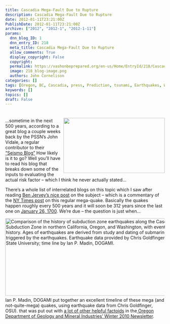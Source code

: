 ```yaml
---
title: Cascadia Mega-Fault Due to Rupture
description: Cascadia Mega-Fault Due to Rupture
date: 2012-01-11T23:21:00Z
PublishDate: 2012-01-11T23:21:00Z
archive: ["2012", "2012-1", "2012-1-11"]
params:
  dnn_blog_ID: 1
  dnn_entry_ID: 218
  meta_title: Cascadia Mega-Fault Due to Rupture
  allow_comments: True
  display_copyright: False
  copyright:
  permalink: https://vashonbeprepared.org/en-us/Home/EntryId/218/Cascadia-Mega-Fault-Due-to-Rupture
  image: 218_blog-image.png
  authors: John Cornelison
categories: []
tags: [Oregon, BC, Cascadia, press, Prediction, tsunami, Earthquakes, WA]
keywords: []
topics: []
draft: False
---
```


<div class="wlWriterHeaderFooter" style="padding-bottom: 4px; margin: 0px; padding-left: 0px; padding-right: 0px; float: none; padding-top: 4px;"> </div>
<p><img alt="" width="320" height="174" align="right" style="margin: 0px 0px 5px 5px; display: inline; float: right;" src="./images/217/Windows-Live-Writer-a74dd31a6c1f_D1B0-image_2.png" />&hellip;sometime in the next 500 years, according to a great blog a couple weeks back by <span style="font-weight: normal;">the PSSN&rsquo;s John Vidale, a regular contributor to their <a href="http://www.pnsn.org/blog" target="_blank">&ldquo;Seismo Blog&rdquo;</a> How likely is it to go? Well you&rsquo;ll have to read his blog that breaks down some of the inputs to evaluating the actual risk factor &ndash; which I think he never actually stated&hellip;</span></p>
<p>There&rsquo;s a whole list of interrelated blogs on this topic which I saw after reading <a href="http://www.good.is/post/cascadia-the-west-coast-fault-line-that-is-nine-months-pregnant/" target="_blank">Ben Jervey&rsquo;s nice post</a> on the subject &ndash; which is a commentary of the <a href="http://dotearth.blogs.nytimes.com/2011/03/13/a-postcard-to-the-pacific-northwest-prepare/" target="_blank">NY Times post</a> on this regular mega-quake. Basically the quakes happen roughly every 500 years and it will soon be 312 years since the last one on <a href="http://earthquakescanada.nrcan.gc.ca/histor/15-19th-eme/1700/1700-eng.php" target="_blank">January 26, 1700</a>. We&rsquo;re due &ndash; the question is just when&hellip;</p>
<p><a href="./images/218/Windows-Live-Writer-Cascadia-Mega-Fault-Due-to-Rupture_CB1B-image_2.png"><img width="600" height="245" title="KNOWN CASCADIA EARTHQUAKES ALONG THE CASCADIA SUBDUCTION ZONE IN NORTHERN CALIFORNIA, OREGON, AND WASHINGTON" align="left" style="background-image: none;   margin: 0px 5px 5px 0px; padding-left: 0px; padding-right: 0px; display: inline; float: left;   padding-top: 0px;border: 0px;" alt="Comparison of the history of subduction zone earthquakes along the Cascadia Subduction Zone in northern California, Oregon, and Washington, with events from human history. Ages of earthquakes are derived from study and dating of submarine landslides triggered by the earthquakes. Earthquake data provided by Chris Goldfinger, Oregon State University; time line by Ian P. Madin, DOGAMI." src="./images/218/Windows-Live-Writer-Cascadia-Mega-Fault-Due-to-Rupture_CB1B-image_thumb.png" /></a>Ian P. Madin, DOGAMI put together an excellent timeline of these mega (and not-quite-mega) quakes, using earthquake data from Chris Goldfinger, OSU). that was put out with <a href="/Blogs/VashonPreparedness/tabid/164/EntryId/217/Do-you-know-Washington-rsquo-s-four-kinds-of-earthquake-sources.aspx" target="_blank">a lot of other helpful factoids</a> in the<a href="http://www.oregongeology.org/sub/quarpub/CascadiaWinter2010.pdf"> Oregon Department of Geology and Mineral Industries&rsquo; Winter 2010 Newsletter</a>.</p>
